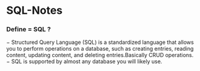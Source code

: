 # SQL-Notes

### Define = SQL ?
   
− Structured Query Language (SQL) is a standardized language that allows you to perform operations on a database, such as creating entries, reading content, updating content, and deleting entries.Basically CRUD operations.
− SQL is supported by almost any database you will likely use.
